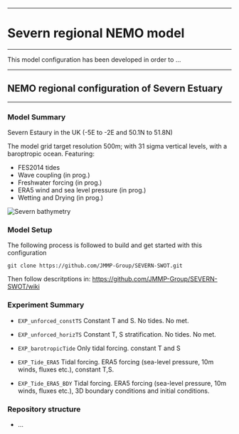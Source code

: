 ****************************
# Severn regional NEMO model
****************************

This model configuration has been developed in order to ...

*************************************************
## NEMO regional configuration of Severn Estuary
*************************************************

### Model Summary

Severn Estaury in the UK  (-5E to -2E and 50.1N to 51.8N)

The model grid target resolution 500m; with 31 sigma vertical levels, with a baroptropic ocean. Featuring:

* FES2014 tides
* Wave coupling (in prog.)
* Freshwater forcing (in prog.)
* ERA5 wind and sea level pressure (in prog.)
* Wetting and Drying (in prog.)

![Severn bathymetry](https://github.com/JMMP-Group/SEVERN-SWOT/wiki/FIGURES/severn.png)

### Model Setup

The following process is followed to build and get started with this configuration

``git clone https://github.com/JMMP-Group/SEVERN-SWOT.git``

Then follow descritptions in: https://github.com/JMMP-Group/SEVERN-SWOT/wiki


### Experiment Summary

* ``EXP_unforced_constTS``
Constant T and S. No tides. No met.

* ``EXP_unforced_horizTS``
Constant T, S stratification. No tides. No met.

* ``EXP_barotropicTide``
Only tidal forcing. constant T and S

* ``EXP_Tide_ERA5``
Tidal forcing. ERA5 forcing (sea-level pressure, 10m winds, fluxes etc.), constant T,S.

* ``EXP_Tide_ERA5_BDY``
Tidal forcing. ERA5 forcing (sea-level pressure, 10m winds, fluxes etc.), 3D boundary conditions and initial conditions.

### Repository structure

* ...
